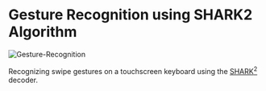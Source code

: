 # Gesture Recognition using SHARK2 Algorithm

![Gesture-Recognition](https://rmodi6.github.io/images/gesture-recognition.gif)  

Recognizing swipe gestures on a touchscreen keyboard using the 
[SHARK<sup>2</sup>](http://pokristensson.com/pubs/KristenssonZhaiUIST2004.pdf 'Shark2 Decoder') 
decoder.
